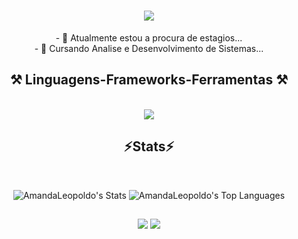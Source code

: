 <h1 align="center">
<img src="https://readme-typing-svg.herokuapp.com/?font=Righteous&size=35&center=true&vCenter=true&width=500&height=70&duration=4000&lines=olá!+👋;+me+chamo+Amanda!!;" />
</h1>

<div align="center" >
 - 🔭 Atualmente estou a procura de estagios...
 <br>
 - 🌱 Cursando Analise e Desenvolvimento de Sistemas...
 </div>

 <h2 align="center" >⚒️ Linguagens-Frameworks-Ferramentas ⚒️</h2>
<br>
<div align="center" >
  <img src="https://skillicons.dev/icons?i=react,bootstrap,html,css,vscode,github,figma,tailwind,git,typescript" />
</div>

<h2 align="center" >⚡Stats⚡</h2>
<br>
<div align="center" >


![AmandaLeopoldo's Stats](https://github-readme-stats.vercel.app/api?username=AmandaLeopoldoo&theme=gotham&show_icons=true&hide_border=false&count_private=true)
![AmandaLeopoldo's Top Languages](https://github-readme-stats.vercel.app/api/top-langs/?username=AmandaLeopoldoo&theme=gotham&show_icons=true&hide_border=false&layout=compact)

##

<div> 
  <a href = "amandaleopoldo2930@gmail.com"><img src="https://img.shields.io/badge/-Gmail-%23333?style=for-the-badge&logo=gmail&logoColor=white" target="_blank"></a>
  <a href="www.linkedin.com/in/amanda-leopoldo-a61478319" target="_blank"><img src="https://img.shields.io/badge/-LinkedIn-%230077B5?style=for-the-badge&logo=linkedin&logoColor=white" target="_blank"></a> 
</div>





